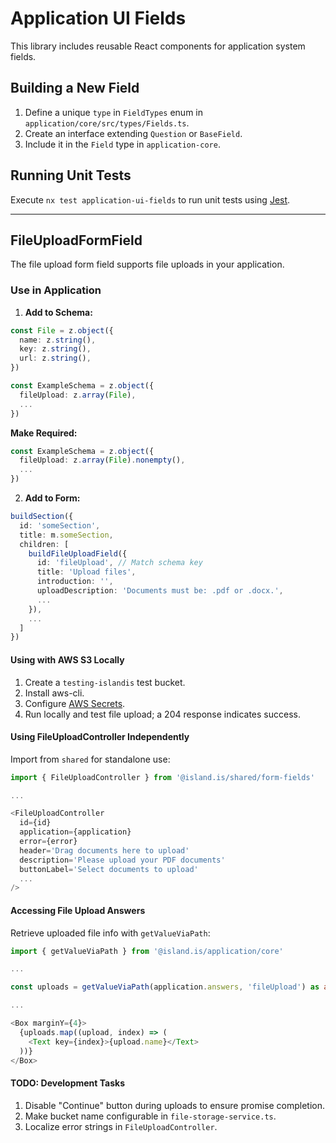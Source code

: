 # Application UI Fields

This library includes reusable React components for application system fields.

## Building a New Field

1. Define a unique `type` in `FieldTypes` enum in `application/core/src/types/Fields.ts`.
2. Create an interface extending `Question` or `BaseField`.
3. Include it in the `Field` type in `application-core`.

## Running Unit Tests

Execute `nx test application-ui-fields` to run unit tests using [Jest](https://jestjs.io).

---

## FileUploadFormField

The file upload form field supports file uploads in your application.

### Use in Application

1. **Add to Schema:**

```typescript
const File = z.object({
  name: z.string(),
  key: z.string(),
  url: z.string(),
})

const ExampleSchema = z.object({
  fileUpload: z.array(File),
  ...
})
```

**Make Required:**

```typescript
const ExampleSchema = z.object({
  fileUpload: z.array(File).nonempty(),
  ...
})
```

2. **Add to Form:**

```typescript
buildSection({
  id: 'someSection',
  title: m.someSection,
  children: [
    buildFileUploadField({
      id: 'fileUpload', // Match schema key
      title: 'Upload files',
      introduction: '',
      uploadDescription: 'Documents must be: .pdf or .docx.',
      ...
    }),
    ...
  ]
})
```

#### Using with AWS S3 Locally

1. Create a `testing-islandis` test bucket.
2. Install aws-cli.
3. Configure [AWS Secrets](../../../handbook/repository/aws-secrets.md).
4. Run locally and test file upload; a 204 response indicates success.

#### Using FileUploadController Independently

Import from `shared` for standalone use:

```typescript
import { FileUploadController } from '@island.is/shared/form-fields'

...

<FileUploadController
  id={id}
  application={application}
  error={error}
  header='Drag documents here to upload'
  description='Please upload your PDF documents'
  buttonLabel='Select documents to upload'
  ...
/>
```

#### Accessing File Upload Answers

Retrieve uploaded file info with `getValueViaPath`:

```typescript
import { getValueViaPath } from '@island.is/application/core'

...

const uploads = getValueViaPath(application.answers, 'fileUpload') as any[]

...

<Box marginY={4}>
  {uploads.map((upload, index) => (
    <Text key={index}>{upload.name}</Text>
  ))}
</Box>
```

#### TODO: Development Tasks

1. Disable "Continue" button during uploads to ensure promise completion.
2. Make bucket name configurable in `file-storage-service.ts`.
3. Localize error strings in `FileUploadController`.